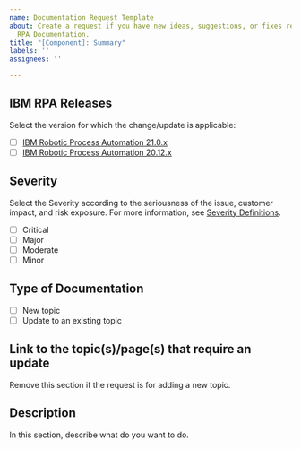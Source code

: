 ```yaml
---
name: Documentation Request Template
about: Create a request if you have new ideas, suggestions, or fixes related to IBM
  RPA Documentation.
title: "[Component]: Summary"
labels: ''
assignees: ''

---
```


## IBM RPA Releases

Select the version for which the change/update is applicable:

* [ ] [IBM Robotic Process Automation 21.0.x](https://www.ibm.com/docs/en/rpa/21.0)
* [ ] [IBM Robotic Process Automation 20.12.x](https://www.ibm.com/docs/en/rpa/20.12)

## Severity

Select the Severity according to the seriousness of the issue, customer impact, and risk exposure. For more information, see [Severity Definitions]().
   - [ ] Critical
   - [ ] Major
   - [ ] Moderate
   - [ ] Minor

## Type of Documentation

* [ ] New topic
* [ ] Update to an existing topic

## Link to the topic(s)/page(s) that require an update

Remove this section if the request is for adding a new topic.

## Description

In this section, describe what do you want to do.
